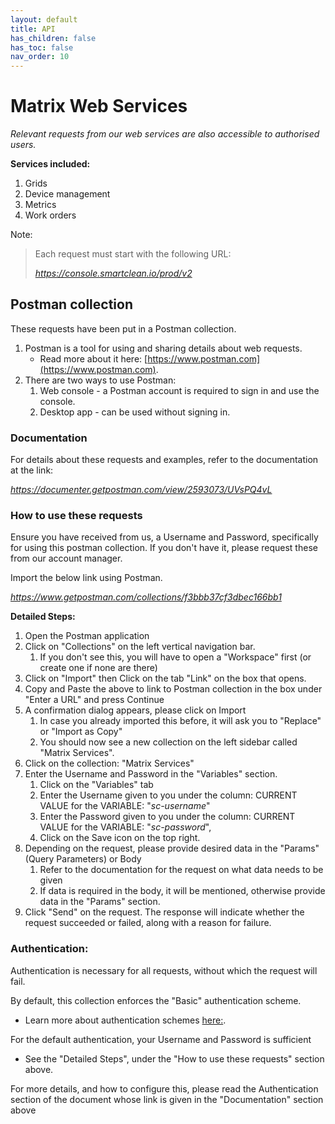 ```yaml
---
layout: default
title: API
has_children: false
has_toc: false
nav_order: 10
---
```


# Matrix Web Services
_Relevant requests from our web services are also accessible to authorised users._

**Services included:**
1. Grids
2. Device management
3. Metrics
4. Work orders

Note:
> Each request must start with the following URL:
>
> *https://console.smartclean.io/prod/v2*

## Postman collection
These requests have been put in a Postman collection.

1. Postman is a tool for using and sharing details about web requests. 
   - Read more about it here: [https://www.postman.com](https://www.postman.com).
2. There are two ways to use Postman:
   1. Web console - a Postman account is required to sign in and use the console.
   2. Desktop app - can be used without signing in.

### Documentation
For details about these requests and examples, refer to the documentation at the link:

_https://documenter.getpostman.com/view/2593073/UVsPQ4vL_

### How to use these requests

Ensure you have received from us, a Username and Password, specifically for using this postman collection.
   If you don't have it, please request these from our account manager.

Import the below link using Postman.

_https://www.getpostman.com/collections/f3bbb37cf3dbec166bb1_

**Detailed Steps:**
1. Open the Postman application
2. Click on "Collections" on the left vertical navigation bar.
   1. If you don't see this, you will have to open a "Workspace" first (or create one if none are there)
3. Click on "Import" then Click on the tab "Link" on the box that opens. 
4. Copy and Paste the above to link to Postman collection in the box under "Enter a URL" and press Continue
5. A confirmation dialog appears, please click on Import 
   1. In case you already imported this before, it will ask you to "Replace" or "Import as Copy"
   2. You should now see a new collection on the left sidebar called "Matrix Services".
6. Click on the collection: "Matrix Services"
7. Enter the Username and Password in the "Variables" section.
   1. Click on the "Variables" tab 
   2. Enter the Username given to you under the column: CURRENT VALUE for the VARIABLE: "_sc-username_"  
   3. Enter the Password given to you under the column: CURRENT VALUE for the VARIABLE: "_sc-password_",
   4. Click on the Save icon on the top right.
8. Depending on the request, please provide desired data in the "Params" (Query Parameters) or Body
   1. Refer to the documentation for the request on what data needs to be given
   2. If data is required in the body, it will be mentioned, otherwise provide data in the "Params" section.
9. Click "Send" on the request. The response will indicate whether the request succeeded or failed, 
along with a reason for failure.


### Authentication:
Authentication is necessary for all requests, without which the request will fail.

By default, this collection enforces the "Basic" authentication scheme. 
- Learn more about authentication schemes [here:](https://developer.mozilla.org/en-US/docs/Web/HTTP/Authentication).

For the default authentication, your Username and Password is sufficient
- See the "Detailed Steps", under the "How to use these requests" section above. 

For more details, and how to configure this, please read the Authentication section of the 
document whose link is given in the "Documentation" section above
